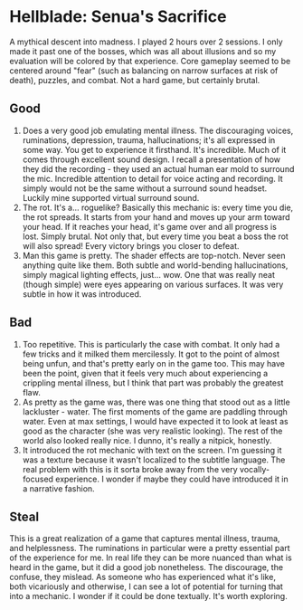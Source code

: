 # Hellblade: Senua's Sacrifice

A mythical descent into madness. I played 2 hours over 2 sessions. I only made it past one of the bosses, which was all about illusions and so my evaluation will be colored by that experience. Core gameplay seemed to be centered around "fear" (such as balancing on narrow surfaces at risk of death), puzzles, and combat. Not a hard game, but certainly brutal.

## Good

1. Does a very good job emulating mental illness. The discouraging voices, ruminations, depression, trauma, hallucinations; it's all expressed in some way. You get to experience it firsthand. It's incredible. Much of it comes through excellent sound design. I recall a presentation of how they did the recording - they used an actual human ear mold to surround the mic. Incredible attention to detail for voice acting and recording. It simply would not be the same without a surround sound headset. Luckily mine supported virtual surround sound.
2. The rot. It's a... roguelike? Basically this mechanic is: every time you die, the rot spreads. It starts from your hand and moves up your arm toward your head. If it reaches your head, it's game over and all progress is lost. Simply brutal. Not only that, but every time you beat a boss the rot will also spread! Every victory brings you closer to defeat. 
3. Man this game is pretty. The shader effects are top-notch. Never seen anything quite like them. Both subtle and world-bending hallucinations, simply magical lighting effects, just... wow. One that was really neat (though simple) were eyes appearing on various surfaces. It was very subtle in how it was introduced.

## Bad

1. Too repetitive. This is particularly the case with combat. It only had a few tricks and it milked them mercilessly. It got to the point of almost being unfun, and that's pretty early on in the game too. This may have been the point, given that it feels very much about experiencing a crippling mental illness, but I think that part was probably the greatest flaw.
2. As pretty as the game was, there was one thing that stood out as a little lackluster - water. The first moments of the game are paddling through water. Even at max settings, I would have expected it to look at least as good as the character (she was very realistic looking). The rest of the world also looked really nice. I dunno, it's really a nitpick, honestly.
3. It introduced the rot mechanic with text on the screen. I'm guessing it was a texture because it wasn't localized to the subtitle language. The real problem with this is it sorta broke away from the very vocally-focused experience. I wonder if maybe they could have introduced it in a narrative fashion.

## Steal

This is a great realization of a game that captures mental illness, trauma, and helplessness. The ruminations in particular were a pretty essential part of the experience for me. In real life they can be more nuanced than what is heard in the game, but it did a good job nonetheless. The discourage, the confuse, they mislead. As someone who has experienced what it's like, both vicariously and otherwise, I can see a lot of potential for turning that into a mechanic. I wonder if it could be done textually. It's worth exploring.
